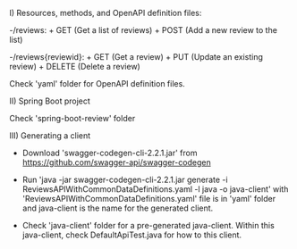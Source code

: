 I) Resources, methods, and OpenAPI definition files:

-/reviews:
	+ GET (Get a list of reviews)
	+ POST (Add a new review to the list)
	
-/reviews{reviewid}:
	+ GET (Get a review)
	+ PUT (Update an existing review)
	+ DELETE (Delete a review)
  
 Check 'yaml' folder for OpenAPI definition files.
  
II) Spring Boot project

Check 'spring-boot-review' folder

III) Generating a client

- Download 'swagger-codegen-cli-2.2.1.jar' from https://github.com/swagger-api/swagger-codegen
- Run 'java -jar swagger-codegen-cli-2.2.1.jar generate -i ReviewsAPIWithCommonDataDefinitions.yaml -l java -o java-client'
with 'ReviewsAPIWithCommonDataDefinitions.yaml' file is in 'yaml' folder and java-client is the name for the generated client.

- Check 'java-client' folder for a pre-generated java-client. Within this java-client, check DefaultApiTest.java for how to this client.
